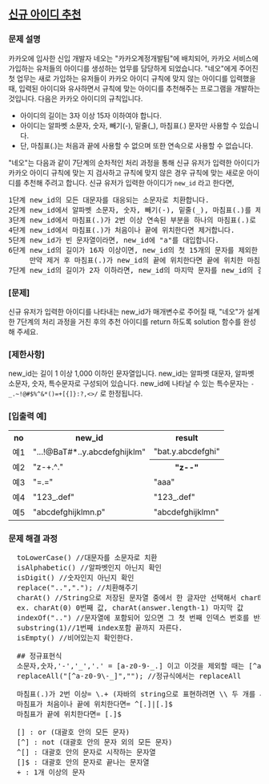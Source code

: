 ## <a href="https://school.programmers.co.kr/learn/courses/30/lessons/72410">신규 아이디 추천</a>

### 문제 설명
카카오에 입사한 신입 개발자 네오는 "카카오계정개발팀"에 배치되어, 카카오 서비스에 가입하는 유저들의 아이디를 생성하는 업무를 담당하게 되었습니다. "네오"에게 주어진 첫 업무는 새로 가입하는 유저들이 카카오 아이디 규칙에 맞지 않는 아이디를 입력했을 때, 입력된 아이디와 유사하면서 규칙에 맞는 아이디를 추천해주는 프로그램을 개발하는 것입니다.
다음은 카카오 아이디의 규칙입니다.

<ul>
<li>아이디의 길이는 3자 이상 15자 이하여야 합니다.</li>
<li>아이디는 알파벳 소문자, 숫자, 빼기(-), 밑줄(_), 마침표(.) 문자만 사용할 수 있습니다.</li>
<li>단, 마침표(.)는 처음과 끝에 사용할 수 없으며 또한 연속으로 사용할 수 없습니다.</li>
</ul>

"네오"는 다음과 같이 7단계의 순차적인 처리 과정을 통해 신규 유저가 입력한 아이디가 카카오 아이디 규칙에 맞는 지 검사하고 규칙에 맞지 않은 경우 규칙에 맞는 새로운 아이디를 추천해 주려고 합니다.
신규 유저가 입력한 아이디가 <code>new_id</code> 라고 한다면,
<pre>
1단계 new_id의 모든 대문자를 대응되는 소문자로 치환합니다.
2단계 new_id에서 알파벳 소문자, 숫자, 빼기(-), 밑줄(_), 마침표(.)를 제외한 모든 문자를 제거합니다.
3단계 new_id에서 마침표(.)가 2번 이상 연속된 부분을 하나의 마침표(.)로 치환합니다.
4단계 new_id에서 마침표(.)가 처음이나 끝에 위치한다면 제거합니다.
5단계 new_id가 빈 문자열이라면, new_id에 "a"를 대입합니다.
6단계 new_id의 길이가 16자 이상이면, new_id의 첫 15개의 문자를 제외한 나머지 문자들을 모두 제거합니다.
     만약 제거 후 마침표(.)가 new_id의 끝에 위치한다면 끝에 위치한 마침표(.) 문자를 제거합니다.
7단계 new_id의 길이가 2자 이하라면, new_id의 마지막 문자를 new_id의 길이가 3이 될 때까지 반복해서 끝에 붙입니다.
</pre>


### [문제]
신규 유저가 입력한 아이디를 나타내는 new_id가 매개변수로 주어질 때, "네오"가 설계한 7단계의 처리 과정을 거친 후의 추천 아이디를 return 하도록 solution 함수를 완성해 주세요.

### [제한사항]
new_id는 길이 1 이상 1,000 이하인 문자열입니다.
new_id는 알파벳 대문자, 알파벳 소문자, 숫자, 특수문자로 구성되어 있습니다.
new_id에 나타날 수 있는 특수문자는 <code>-_.~!@#$%^&*()=+[{]}:?,<>/</code> 로 한정됩니다.

### [입출력 예]
<table>
<th>no</th>	<th>new_id</th>	<th>result</th>
<tr> <td>예1</td>	<td>"...!@BaT#*..y.abcdefghijklm"</td>	<td>"bat.y.abcdefghi"</td>
</tr>
     <tr>
<td>예2</td>	<td>"z-+.^."</td>	<th>"z--"</td>
     </tr>
     <tr>
<td>예3</td>	<td>"=.="</td>	<td>"aaa"</td>
          </tr>
     <tr>
<td>예4</td>	<td>"123_.def"</td>	<td>"123_.def"</td></tr>
     <tr>
<td>예5</td>	<td>"abcdefghijklmn.p"</td>	<td>"abcdefghijklmn"</td>
     </tr>
</table>

### 문제 해결 과정 
<pre>
  toLowerCase() //대문자를 소문자로 치환
  isAlphabetic() //알파벳인지 아닌지 확인
  isDigit() //숫자인지 아닌지 확인
  replace("..","."); //치환해주기
  charAt() //String으로 저장된 문자열 중에서 한 글자만 선택해서 char타입으로 변환해준다.
  ex. charAt(0) 0번째 값, charAt(answer.length-1) 마지막 값
  indexOf("..") //문자열에 포함되어 있으면 그 첫 번째 인덱스 번호를 반환한다. 없다면 -1을 반환
  substring(1)//1번째 index포함 끝까지 자른다.
  isEmpty() //비어있는지 확인한다.

  ## 정규표현식
  소문자,숫자,'-','_','.' = [a-z0-9-_.] 이고 이것을 제외할 때는 [^a-z0-9\-_] 이렇게 표시
  replaceAll("[^a-z0-9\-_]",""); //정규식에서는 replaceAll

  마침표(.)가 2번 이상= \.+ (자바의 string으로 표현하려면 \\ 두 개를 써줘야 한다. )
  마침표가 처음이나 끝에 위치한다면= ^[.]|[.]$
  마침표가 끝에 위치한다면= [.]$

  [] : or (대괄호 안의 모든 문자)
  [^] : not (대괄호 안의 문자 외의 모든 문자)
  ^[] : 대괄호 안의 문자로 시작하는 문자열
  []$ : 대괄호 안의 문자로 끝나는 문자열
  + : 1개 이상의 문자
</pre>
